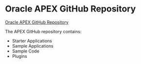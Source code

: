 # Oracle APEX GitHub Repository

[Oracle APEX GitHub Repository](https://github.com/oracle/apex/)

The APEX GitHub repository contains:
- Starter Applications
- Sample Applications
- Sample Code
- Plugins
